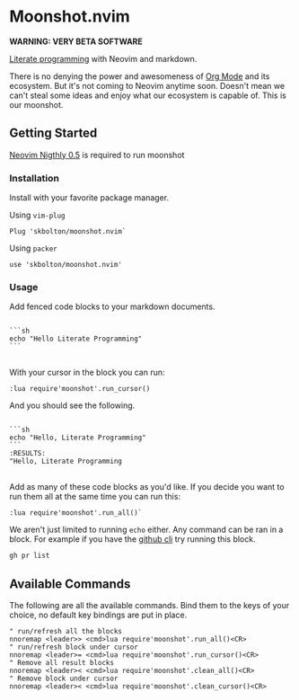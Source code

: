 # Moonshot.nvim
**WARNING: VERY BETA SOFTWARE**

[Literate programming](https://en.wikipedia.org/wiki/Literate_programming) with Neovim and markdown.

There is no denying the power and awesomeness of [Org Mode](https://orgmode.org/) and its ecosystem. But it's not coming to Neovim anytime soon. Doesn't mean we can't steal some ideas and enjoy what our ecosystem is capable of. This is our moonshot.

## Getting Started

[Neovim Nigthly 0.5](https://github.com/neovim/neovim/releases/tag/nightly) is required to run moonshot

### Installation

Install with your favorite package manager.

Using `vim-plug`
```vim
Plug 'skbolton/moonshot.nvim`
```

Using `packer`
```vim
use 'skbolton/moonshot.nvim'
```

### Usage

Add fenced code blocks to your markdown documents.

<pre>
<code>
```sh
echo "Hello Literate Programming"
```
</code>
</pre>

With your cursor in the block you can run:

`:lua require'moonshot'.run_cursor()`

And you should see the following.

<pre>
<code>
```sh
echo "Hello, Literate Programming"
```
:RESULTS:
"Hello, Literate Programming
</code>
</pre>

Add as many of these code blocks as you'd like. If you decide you want to run them all at the same time you can run this:

```
:lua require'moonshot'.run_all()`
```

We aren't just limited to running `echo` either. Any command can be ran in a block. For example if you have the [github cli](https://cli.github.com/) try running this block.

```sh
gh pr list
```

## Available Commands

The following are all the available commands. Bind them to the keys of your choice, no default key bindings are put in place.

```
" run/refresh all the blocks
nnoremap <leader>> <cmd>lua require'moonshot'.run_all()<CR>
" run/refresh block under cursor
nnoremap <leader>= <cmd>lua require'moonshot'.run_cursor()<CR>
" Remove all result blocks
nnoremap <leader>< <cmd>lua require'moonshot'.clean_all()<CR>
" Remove block under cursor
nnoremap <leader>< <cmd>lua require'moonshot'.clean_cursor()<CR>
```

